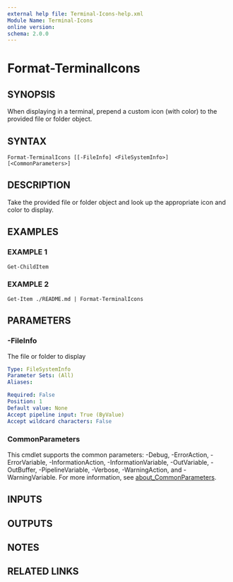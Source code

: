 ```yaml
---
external help file: Terminal-Icons-help.xml
Module Name: Terminal-Icons
online version:
schema: 2.0.0
---
```


# Format-TerminalIcons

## SYNOPSIS
When displaying in a terminal, prepend a custom icon (with color) to the provided file or folder object.

## SYNTAX

```
Format-TerminalIcons [[-FileInfo] <FileSystemInfo>] [<CommonParameters>]
```

## DESCRIPTION
Take the provided file or folder object and look up the appropriate icon and color to display.

## EXAMPLES

### EXAMPLE 1
```
Get-ChildItem
```

### EXAMPLE 2
```
Get-Item ./README.md | Format-TerminalIcons
```

## PARAMETERS

### -FileInfo
The file or folder to display

```yaml
Type: FileSystemInfo
Parameter Sets: (All)
Aliases:

Required: False
Position: 1
Default value: None
Accept pipeline input: True (ByValue)
Accept wildcard characters: False
```

### CommonParameters
This cmdlet supports the common parameters: -Debug, -ErrorAction, -ErrorVariable, -InformationAction, -InformationVariable, -OutVariable, -OutBuffer, -PipelineVariable, -Verbose, -WarningAction, and -WarningVariable. For more information, see [about_CommonParameters](http://go.microsoft.com/fwlink/?LinkID=113216).

## INPUTS

## OUTPUTS

## NOTES

## RELATED LINKS
